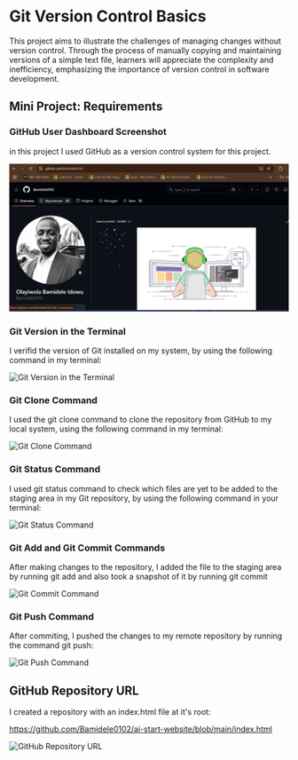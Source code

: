 # Git Version Control Basics

This project aims to illustrate the challenges of managing changes without version control.
Through the process of manually copying and maintaining versions of a simple text file, learners
will appreciate the complexity and inefficiency, emphasizing the importance of version control
in software development.

## Mini Project: Requirements

### GitHub User Dashboard Screenshot

in this project I used GitHub as a version control system for this project.

![GitHub User Dashboard Screenshot](/git-version-control-basics/images/github-dashboard.png)

### Git Version in the Terminal

I verifid the version of Git installed on my system, by using the following command in my terminal:

<!-- ```bash
git --version
``` -->
![Git Version in the Terminal](/git-version-control-basics/images/git-version.png)

### Git Clone Command

I used the git clone command to clone the repository from GitHub to my local system, using the following command in my terminal:
<!-- 
```bash
git clone <repository-url>
``` -->

![Git Clone Command](/git-version-control-basics/images/git-clone.png)

### Git Status Command

I used git status command to check which files are yet to be added to the staging area in my Git repository, by using the following command in your terminal:
<!-- 
```bash
git status
``` -->

![Git Status Command](/git-version-control-basics/images/git-status.png)

### Git Add and Git Commit Commands

After making changes to the repository, I added the file to the staging area by running git add and also took a snapshot of it by running git commit
<!-- 
```bash
git add <file-name>
``` -->
<!-- 
```bash
git commit -m "Your commit message"
``` -->

![Git Commit Command](/git-version-control-basics/images/git-add-commit.png)

### Git Push Command

After commiting, I pushed the changes to my remote repository by running the command git push:
<!-- 
```bash
git push
``` -->

![Git Push Command](/git-version-control-basics/images/git-push.png)

## GitHub Repository URL

I created a repository with an index.html file at it's root:

https://github.com/Bamidele0102/ai-start-website/blob/main/index.html

![GitHub Repository URL](/git-version-control-basics/images/git-url.png)
